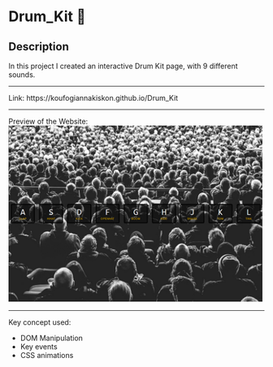 # Drum_Kit 🥁

## Description
In this project I created an interactive Drum Kit page, with 9 different sounds.
<hr/>
Link:  https://koufogiannakiskon.github.io/Drum_Kit
<hr/>
Preview of the Website:
<img src="Drum_Kit.png" width=500/>
<hr/>
Key concept used:
<ul>
<li>DOM Manipulation</li>
<li>Key events </li>
<li>CSS animations</li>
</ul>
